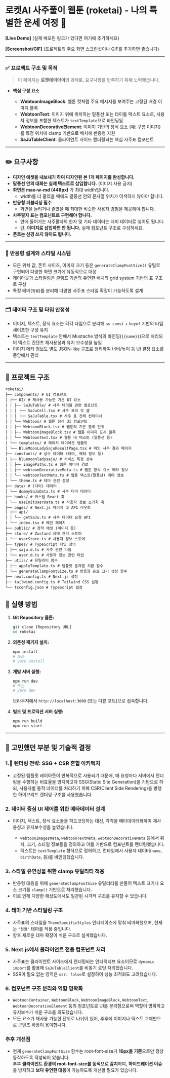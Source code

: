 # 로켓AI 사주풀이 웹툰 (roketai) - 나의 특별한 운세 여정 🚀

**[Live Demo]** (실제 배포된 링크가 있다면 여기에 추가하세요)

**[Screenshot/GIF]** (프로젝트의 주요 화면 스크린샷이나 GIF를 추가하면 좋습니다)

---

### ✅ **프로젝트 구조 및 목적**

> 이 페이지는 **로켓에이아이**의 과제로, 요구사항을 만족하기 위해 노력햇습니다.

- **핵심 구성 요소**

  - **WebtoonImageBlock**: 웹툰 컷처럼 주요 메시지를 보여주는 고정된 배경 이미지 블록
  - **WebtoonText**: 이미지 위에 위치하는 말풍선 또는 타이틀 텍스트 요소로, 사용자 정보를 포함한 텍스트가 `textTemplate`으로 바인딩됨
  - **WebtoonDecorativeElement**: 이미지 기반의 장식 요소 (예: 구름 이미지)를 특정 위치에 clamp 기반으로 배치해 반응형 지원
  - **SaJuTableClient**: 클라이언트 사이드 렌더링되는 핵심 사주표 컴포넌트

---

## ✏️ 요구사항

- **디자인 에셋을 내보내기 하여 디자인된 본 1개 페이지를 완성합니다.**
- **말풍선 안의 대화는 실제 텍스트로 삽입합니다.** (이미지 사용 금지)
- **화면은 max-w-md (448px)** 가 최대 width입니다.
  - width를 더 줄였을 때에도 말풍선 안의 문자열 위치가 어색하지 않아야 합니다.
- **반응형 퍼블리싱 필수**
  - 화면을 늘리거나 줄였을 때 최대한 비슷한 사용자 경험을 제공해야 합니다.
- **사주팔자 표는 컴포넌트로 구현해야 합니다.**
  - 안에 들어가는 사주팔자의 한자 및 기타 데이터는 더미 데이터로 넣어도 됩니다.
  - 단, **이미지로 삽입하면 안 됩니다.** 실제 컴포넌트 구조로 구성하세요.
- **폰트는 신경 쓰지 않아도 됩니다.**

---

### 🎨 **반응형 설계와 스타일 시스템**

- 모든 위치 값, 폰트 사이즈, 이미지 크기 등은 `generateClampFontSize()` 유틸로 구현되어 다양한 화면 크기에 유동적으로 대응
- 레이아웃과 스타일링은 클램프 기반의 유연한 배치와 grid system 기반의 표 구조로 구성
- 특정 테마(`청월`)를 분리해 다양한 사주표 스타일 확장이 가능하도록 설계

---

### 🗂️ **데이터 구조 및 타입 안정성**

- 이미지, 텍스트, 장식 요소는 각각 타입으로 분리해 `as const` + `keyof` 기반의 타입 세이프한 구성 유지
- 텍스트는 `textTemplate` 안에서 Mustache 방식의 바인딩(`{{name}}`)으로 처리되어 텍스트 컨텐츠 재사용성과 유지 보수성을 높임
- 이미지 메타 정보도 별도 JSON-like 구조로 정리하여 너비/높이 등 UI 결정 요소를 중앙에서 관리

---

## 📁 프로젝트 구조

```
roketai/
├── components/ # UI 컴포넌트
│ ├── UI/ # 재사용 가능한 기본 UI 요소
│ │ ├── SaJuTable/ # 사주 테이블 관련 컴포넌트
│ │ │ ├── SaJuCell.tsx # 사주 표의 각 셀
│ │ │ └── SaJuTable.tsx # 사주 표 전체 컨테이너
│ │ └── Webtoon/ # 웹툰 형식 UI 컴포넌트
│ │ ├── WebtoonBlock.tsx # 웹툰의 기본 블록 단위
│ │ ├── WebtoonImageBlock.tsx # 웹툰 이미지 표시 블록
│ │ └── WebtoonText.tsx # 웹툰 내 텍스트 (말풍선 등)
│ └── templates/ # 페이지 레이아웃 템플릿
│ └── BlueMoonLadySajuResultPage.tsx # 메인 사주 결과 페이지
├── constants/ # 상수 데이터 (테마, 메타 정보 등)
│ ├── bluemoonladysaju/ # 서비스 특정 상수
│ │ ├── imagePaths.ts # 웹툰 이미지 경로
│ │ ├── webtoonDecorativeMeta.ts # 웹툰 장식 요소 메타 정보
│ │ └── webtoonTextMeta.ts # 웹툰 텍스트(말풍선) 메타 정보
│ └── theme.ts # 테마 관련 설정
├── data/ # (더미) 데이터
│ └── dummySaJuData.ts # 사주 더미 데이터
├── hooks/ # 커스텀 React 훅
│ └── useInitUserData.ts # 사용자 정보 초기화 훅
├── pages/ # Next.js 페이지 및 API 라우트
│ ├── api/
│ │ └── getSaJu.ts # 사주 데이터 요청 API
│ └── index.tsx # 메인 페이지
├── public/ # 정적 에셋 (이미지 등)
├── store/ # Zustand 상태 관리 스토어
│ └── userStore.ts # 사용자 정보 스토어
├── types/ # TypeScript 타입 정의
│ ├── saju.d.ts # 사주 관련 타입
│ └── user.d.ts # 사용자 정보 관련 타입
├── utils/ # 유틸리티 함수
│ ├── applyTemplate.ts # 템플릿 문자열 치환 함수
│ └── generateClampFontSize.ts # 반응형 폰트 크기 생성 함수
├── next.config.ts # Next.js 설정
├── tailwind.config.ts # Tailwind CSS 설정
└── tsconfig.json # TypeScript 설정
```

## 🚀 실행 방법

1.  **Git Repository 클론:**

    ```bash
    git clone [Repository URL]
    cd roketai
    ```

2.  **의존성 패키지 설치:**
    ```bash
    npm install
    # 또는
    # yarn install
    ```
3.  **개발 서버 실행:**

    ```bash
    npm run dev
    # 또는
    # yarn dev
    ```

    브라우저에서 `http://localhost:3000` (또는 다른 포트)으로 접속합니다.

4.  **빌드 및 프로덕션 서버 실행:**
    ```bash
    npm run build
    npm run start
    ```

---

## 🤔 고민했던 부분 및 기술적 결정

### 1.🔧 **렌더링 전략: SSG + CSR 혼합 아키텍처**

- 고정된 템플릿 레이아웃이 반복적으로 사용되기 때문에, 매 요청마다 서버에서 렌더링을 수행하는 비효율을 방지하고자 SSG(Static Site Generation)을 기반으로 하되, 사용자별 동적 데이터를 처리하기 위해 CSR(Client Side Rendering)을 병행한 하이브리드 렌더링 구조를 사용했습니다.

### 2. **데이터 중심 UI 제어를 위한 메타데이터 설계**

- 이미지, 텍스트, 장식 요소들을 하드코딩하는 대신, 각각을 메타데이터화하여 재사용성과 유지보수성을 높였습니다.

  - `webtoonImagesMeta`, `webtoonTextMeta`, `webtoonDecorativeMeta` 등에서 위치, 크기, 스타일 정보들을 정의하고 이를 기반으로 컴포넌트를 렌더링했습니다.
  - 텍스트는 `textTemplate` 형식으로 정의하고, 런타임에서 사용자 데이터(`name`, `birthDate`, 등)를 바인딩했습니다.

### 3. **스타일 유연성을 위한 clamp 유틸리티 적용**

- 반응형 대응을 위해 `generateClampFontSize` 유틸리티를 만들어 텍스트 크기나 요소 크기를 `clamp()` 기반으로 처리했습니다.
- 이로 인해 다양한 해상도에서도 일관된 시각적 구조를 유지할 수 있습니다.

### 4. **테마 기반 스타일링 구조**

- 사주표의 스타일을 `ThemeSpecificStyles` 인터페이스에 맞춰 테마화했으며, 현재는 `"청월"` 테마를 적용 중입니다.
- 향후 새로운 테마 확장이 쉬운 구조로 설계했습니다.

### 5. **Next.js에서 클라이언트 전용 컴포넌트 처리**

- 사주표는 클라이언트 사이드에서 렌더링되는 인터랙티브 요소이므로 `dynamic import`를 활용해 `SaJuTableClient`를 비동기 로딩 처리했습니다.
- SSR이 필요 없는 영역은 `ssr: false`로 설정하여 성능 최적화도 고려했습니다.

### 6. **컴포넌트 구조 분리와 역할 명확화**

- `WebtoonContainer`, `WebtoonBlock`, `WebtoonImageBlock`, `WebtoonText`, `WebtoonDecorativeElement` 등의 컴포넌트로 UI를 분리함으로써 역할이 명확하고 유지보수가 쉬운 구조를 의도했습니다.
- 모든 요소가 재사용 가능한 단위로 나뉘어 있어, 추후에 이미지나 텍스트 교체만으로 콘텐츠 확장이 용이합니다.

### 추후 개선점

- 현재 `generateClampFontSize` 함수는 root-font-size가 **16px을 기준**으로만 정상 동작하도록 작성되어 있습니다.  
  추후 **클라이언트 환경의 root-font-size를 동적으로 감지**하여, **하이드레이션 이슈**를 방지하고 **보다 유연한 대응**이 가능하도록 개선할 필요가 있습니다.
